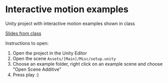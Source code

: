 # Interactive motion examples
Unity project with interactive motion examples shown in class

[Slides from class](https://docs.google.com/presentation/d/1AonTzWefgSbIQczz1FdbAblblJgyVIgWseAqwb8eXmk/edit?usp=share_link)

Instructions to open:
1. Open the project in the Unity Editor
1. Open the scene `Assets/[Main]/Misc/setup.unity`
1. Choose an example folder, right click on an example scene and choose "Open Scene Additive"
1. Press play :)

